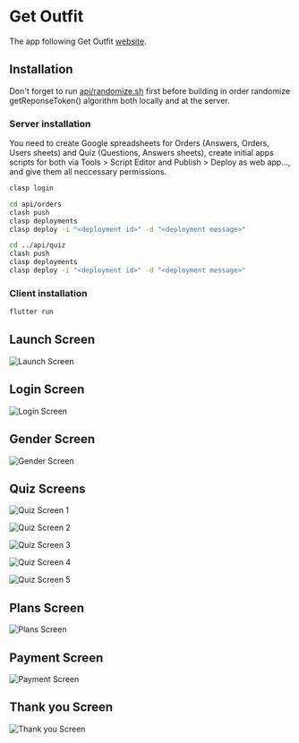 # Get Outfit

The app following Get Outfit [website](https://getoutfit.ru).

## Installation

Don't forget to run [api/randomize.sh](https://github.com/dbystruev/Get-Outfit/blob/master/api/randomize.sh) first before building in order randomize getReponseToken() algorithm both locally and at the server.

### Server installation

You need to create Google spreadsheets for Orders (Answers, Orders, Users sheets) and Quiz (Questions, Answers sheets), create initial apps scripts for both via Tools > Script Editor and Publish > Deploy as web app..., and give them all neccessary permissions.

```bash
clasp login

cd api/orders
clash push
clasp deployments
clasp deploy -i "<deployment id>" -d "<deployment message>"

cd ../api/quiz
clash push
clasp deployments
clasp deploy -i "<deployment id>" -d "<deployment message>"
```

### Client installation
```bash
flutter run
```

## Launch Screen

![Launch Screen](https://github.com/dbystruev/Get-Outfit/blob/master/screenshots/screenshot01.png?raw=true)

## Login Screen

![Login Screen](https://github.com/dbystruev/Get-Outfit/blob/master/screenshots/screenshot02.png?raw=true)

## Gender Screen

![Gender Screen](https://github.com/dbystruev/Get-Outfit/blob/master/screenshots/screenshot03.png?raw=true)

## Quiz Screens

![Quiz Screen 1](https://github.com/dbystruev/Get-Outfit/blob/master/screenshots/screenshot04.png?raw=true)

![Quiz Screen 2](https://github.com/dbystruev/Get-Outfit/blob/master/screenshots/screenshot05.png?raw=true)

![Quiz Screen 3](https://github.com/dbystruev/Get-Outfit/blob/master/screenshots/screenshot06.png?raw=true)

![Quiz Screen 4](https://github.com/dbystruev/Get-Outfit/blob/master/screenshots/screenshot07.png?raw=true)

![Quiz Screen 5](https://github.com/dbystruev/Get-Outfit/blob/master/screenshots/screenshot08.png?raw=true)

## Plans Screen

![Plans Screen](https://github.com/dbystruev/Get-Outfit/blob/master/screenshots/screenshot09.png?raw=true)

## Payment Screen

![Payment Screen](https://github.com/dbystruev/Get-Outfit/blob/master/screenshots/screenshot10.png?raw=true)

## Thank you Screen

![Thank you Screen](https://github.com/dbystruev/Get-Outfit/blob/master/screenshots/screenshot11.png?raw=true)